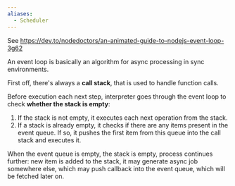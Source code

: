 ```yaml
---
aliases:
  - Scheduler
---
```

See https://dev.to/nodedoctors/an-animated-guide-to-nodejs-event-loop-3g62

An event loop is basically an algorithm for async processing in sync environments.

First off, there's always a **call stack**, that is used to handle function calls.

Before execution each next step, interpreter goes through the event loop to check **whether the stack is empty**:

1. If the stack is not empty, it executes each next operation from the stack. 
2. If a stack is already empty, it checks if there are any items present in the event queue. If so, it pushes the first item from this queue into the call stack and executes it. 

When the event queue is empty, the stack is empty, process continues further: new item is added to the stack, it may generate async job somewhere else, which may push callback into the event queue, which will be fetched later on.




